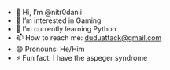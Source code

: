- 👋 Hi, I’m @nitr0danii
- 👀 I’m interested in Gaming
- 🌱 I’m currently learning Python
- 📫 How to reach me: duduattack@gmail.com
- 😄 Pronouns: He/Him
- ⚡ Fun fact: I have the aspeger syndrome
